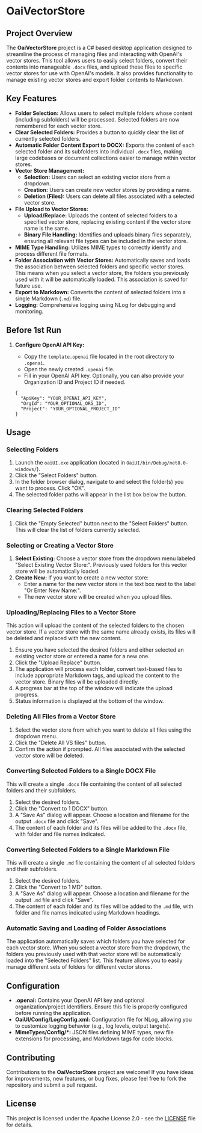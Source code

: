 # OaiVectorStore

## Project Overview

The **OaiVectorStore** project is a C# based desktop application designed to streamline the process of managing files and interacting with OpenAI's vector stores. This tool allows users to easily select folders, convert their contents into manageable `.docx` files, and upload these files to specific vector stores for use with OpenAI's models. It also provides functionality to manage existing vector stores and export folder contents to Markdown.

## Key Features

*   **Folder Selection:** Allows users to select multiple folders whose content (including subfolders) will be processed. Selected folders are now remembered for each vector store.
*   **Clear Selected Folders:** Provides a button to quickly clear the list of currently selected folders.
*   **Automatic Folder Content Export to DOCX:** Exports the content of each selected folder and its subfolders into individual `.docx` files, making large codebases or document collections easier to manage within vector stores.
*   **Vector Store Management:**
    *   **Selection:** Users can select an existing vector store from a dropdown.
    *   **Creation:** Users can create new vector stores by providing a name.
    *   **Deletion (Files):** Users can delete all files associated with a selected vector store.
*   **File Upload to Vector Stores:**
    *   **Upload/Replace:** Uploads the content of selected folders to a specified vector store, replacing existing content if the vector store name is the same.
    *   **Binary File Handling:** Identifies and uploads binary files separately, ensuring all relevant file types can be included in the vector store.
*   **MIME Type Handling:** Utilizes MIME types to correctly identify and process different file formats.
*   **Folder Association with Vector Stores:** Automatically saves and loads the association between selected folders and specific vector stores. This means when you select a vector store, the folders you previously used with it will be automatically loaded. This association is saved for future use.
*   **Export to Markdown:** Converts the content of selected folders into a single Markdown (`.md`) file.
*   **Logging:** Comprehensive logging using NLog for debugging and monitoring.

## Before 1st Run

1. **Configure OpenAI API Key:**
    *   Copy the `template.openai` file located in the root directory to `.openai`.
    *   Open the newly created `.openai` file.
    *   Fill in your OpenAI API key. Optionally, you can also provide your Organization ID and Project ID if needed.

    ```
    {
      "ApiKey": "YOUR_OPENAI_API_KEY",
      "OrgId": "YOUR_OPTIONAL_ORG_ID",
      "Project": "YOUR_OPTIONAL_PROJECT_ID"
    }
    ```

## Usage

### Selecting Folders

1. Launch the `oaiUI.exe` application (located in `OaiUI/bin/Debug/net8.0-windows/`).
2. Click the "Select Folders" button.
3. In the folder browser dialog, navigate to and select the folder(s) you want to process. Click "OK".
4. The selected folder paths will appear in the list box below the button.

### Clearing Selected Folders

1. Click the "Empty Selected" button next to the "Select Folders" button. This will clear the list of folders currently selected.

### Selecting or Creating a Vector Store

1. **Select Existing:** Choose a vector store from the dropdown menu labeled "Select Existing Vector Store:". Previously used folders for this vector store will be automatically loaded.
2. **Create New:** If you want to create a new vector store:
    *   Enter a name for the new vector store in the text box next to the label "Or Enter New Name:".
    *   The new vector store will be created when you upload files.

### Uploading/Replacing Files to a Vector Store

This action will upload the content of the selected folders to the chosen vector store. If a vector store with the same name already exists, its files will be deleted and replaced with the new content.

1. Ensure you have selected the desired folders and either selected an existing vector store or entered a name for a new one.
2. Click the "Upload Replace" button.
3. The application will process each folder, convert text-based files to include appropriate Markdown tags, and upload the content to the vector store. Binary files will be uploaded directly.
4. A progress bar at the top of the window will indicate the upload progress.
5. Status information is displayed at the bottom of the window.

### Deleting All Files from a Vector Store

1. Select the vector store from which you want to delete all files using the dropdown menu.
2. Click the "Delete All VS files" button.
3. Confirm the action if prompted. All files associated with the selected vector store will be deleted.

### Converting Selected Folders to a Single DOCX File

This will create a single `.docx` file containing the content of all selected folders and their subfolders.

1. Select the desired folders.
2. Click the "Convert to 1 DOCX" button.
3. A "Save As" dialog will appear. Choose a location and filename for the output `.docx` file and click "Save".
4. The content of each folder and its files will be added to the `.docx` file, with folder and file names indicated.

### Converting Selected Folders to a Single Markdown File

This will create a single `.md` file containing the content of all selected folders and their subfolders.

1. Select the desired folders.
2. Click the "Convert to 1 MD" button.
3. A "Save As" dialog will appear. Choose a location and filename for the output `.md` file and click "Save".
4. The content of each folder and its files will be added to the `.md` file, with folder and file names indicated using Markdown headings.

### Automatic Saving and Loading of Folder Associations

The application automatically saves which folders you have selected for each vector store. When you select a vector store from the dropdown, the folders you previously used with that vector store will be automatically loaded into the "Selected Folders" list. This feature allows you to easily manage different sets of folders for different vector stores.

## Configuration

*   **.openai:** Contains your OpenAI API key and optional organization/project identifiers. Ensure this file is properly configured before running the application.
*   **OaiUI/Config/LogConfig.xml:** Configuration file for NLog, allowing you to customize logging behavior (e.g., log levels, output targets).
*   **MimeTypes/Config/\*:** JSON files defining MIME types, new file extensions for processing, and Markdown tags for code blocks.

## Contributing

Contributions to the **OaiVectorStore** project are welcome! If you have ideas for improvements, new features, or bug fixes, please feel free to fork the repository and submit a pull request.

## License

This project is licensed under the Apache License 2.0 - see the [LICENSE](LICENSE-2.0.txt) file for details.
